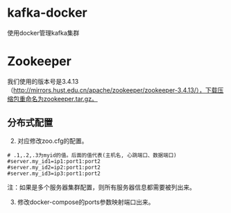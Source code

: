 # kafka-docker
使用docker管理kafka集群

# Zookeeper
我们使用的版本号是3.4.13（http://mirrors.hust.edu.cn/apache/zookeeper/zookeeper-3.4.13/），下载压缩包重命名为zookeeper.tar.gz。

## 分布式配置
2. 对应修改zoo.cfg的配置。
```
# .1,.2,.3为myid的值。后面的值代表(主机名, 心跳端口、数据端口)
#server.my_id1=ip1:port1:port2
#server.my_id2=ip2:port1:port2
#server.my_id3=ip3:port1:port2
```
注：如果是多个服务器集群配置，则所有服务器信息都需要被列出来。

3. 修改docker-compose的ports参数映射端口出来。
